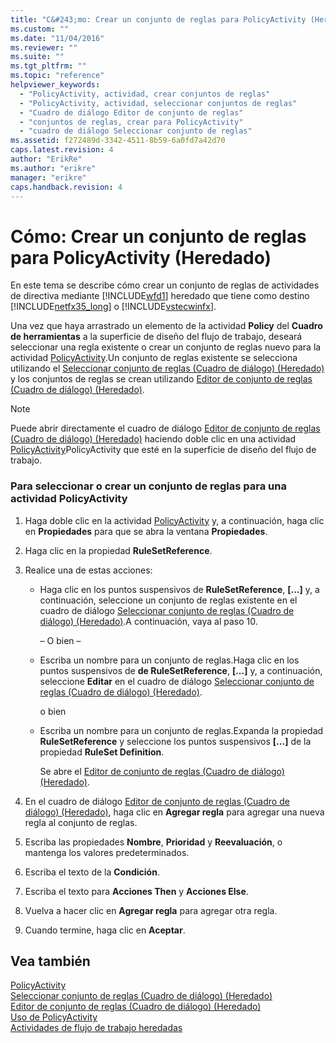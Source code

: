 ```yaml
---
title: "C&#243;mo: Crear un conjunto de reglas para PolicyActivity (Heredado) | Microsoft Docs"
ms.custom: ""
ms.date: "11/04/2016"
ms.reviewer: ""
ms.suite: ""
ms.tgt_pltfrm: ""
ms.topic: "reference"
helpviewer_keywords: 
  - "PolicyActivity, actividad, crear conjuntos de reglas"
  - "PolicyActivity, actividad, seleccionar conjuntos de reglas"
  - "Cuadro de diálogo Editor de conjunto de reglas"
  - "conjuntos de reglas, crear para PolicyActivity"
  - "cuadro de diálogo Seleccionar conjunto de reglas"
ms.assetid: f272489d-3342-4511-8b59-6a0fd7a42d70
caps.latest.revision: 4
author: "ErikRe"
ms.author: "erikre"
manager: "erikre"
caps.handback.revision: 4
---
```

# C&#243;mo: Crear un conjunto de reglas para PolicyActivity (Heredado)
En este tema se describe cómo crear un conjunto de reglas de actividades de directiva mediante [!INCLUDE[wfd1](../workflow-designer/includes/wfd1_md.md)] heredado que tiene como destino [!INCLUDE[netfx35_long](../workflow-designer/includes/netfx35_long_md.md)] o [!INCLUDE[vstecwinfx](../workflow-designer/includes/vstecwinfx_md.md)].  
  
 Una vez que haya arrastrado un elemento de la actividad **Policy** del **Cuadro de herramientas** a la superficie de diseño del flujo de trabajo, deseará seleccionar una regla existente o crear un conjunto de reglas nuevo para la actividad [PolicyActivity](http://go.microsoft.com/fwlink?LinkID=65019).Un conjunto de reglas existente se selecciona utilizando el [Seleccionar conjunto de reglas \(Cuadro de diálogo\) \(Heredado\)](../workflow-designer/select-rule-set-dialog-box-legacy.md) y los conjuntos de reglas se crean utilizando [Editor de conjunto de reglas \(Cuadro de diálogo\) \(Heredado\)](../workflow-designer/rule-set-editor-dialog-box-legacy.md).  
  
> [!NOTE]
>  Puede abrir directamente el cuadro de diálogo [Editor de conjunto de reglas \(Cuadro de diálogo\) \(Heredado\)](../workflow-designer/rule-set-editor-dialog-box-legacy.md) haciendo doble clic en una actividad [PolicyActivity](http://go.microsoft.com/fwlink?LinkID=65019)PolicyActivity que esté en la superficie de diseño del flujo de trabajo.  
  
### Para seleccionar o crear un conjunto de reglas para una actividad PolicyActivity  
  
1.  Haga doble clic en la actividad [PolicyActivity](http://go.microsoft.com/fwlink?LinkID=65019) y, a continuación, haga clic en **Propiedades** para que se abra la ventana **Propiedades**.  
  
2.  Haga clic en la propiedad **RuleSetReference**.  
  
3.  Realice una de estas acciones:  
  
    -   Haga clic en los puntos suspensivos de **RuleSetReference**, **\[...\]** y, a continuación, seleccione un conjunto de reglas existente en el cuadro de diálogo [Seleccionar conjunto de reglas \(Cuadro de diálogo\) \(Heredado\)](../workflow-designer/select-rule-set-dialog-box-legacy.md).A continuación, vaya al paso 10.  
  
         – O bien –  
  
    -   Escriba un nombre para un conjunto de reglas.Haga clic en los puntos suspensivos de **de RuleSetReference**, **\[...\]** y, a continuación, seleccione **Editar** en el cuadro de diálogo [Seleccionar conjunto de reglas \(Cuadro de diálogo\) \(Heredado\)](../workflow-designer/select-rule-set-dialog-box-legacy.md).  
  
         o bien  
  
    -   Escriba un nombre para un conjunto de reglas.Expanda la propiedad **RuleSetReference** y seleccione los puntos suspensivos **\[...\]** de la propiedad **RuleSet Definition**.  
  
         Se abre el [Editor de conjunto de reglas \(Cuadro de diálogo\) \(Heredado\)](../workflow-designer/rule-set-editor-dialog-box-legacy.md).  
  
4.  En el cuadro de diálogo [Editor de conjunto de reglas \(Cuadro de diálogo\) \(Heredado\)](../workflow-designer/rule-set-editor-dialog-box-legacy.md), haga clic en **Agregar regla** para agregar una nueva regla al conjunto de reglas.  
  
5.  Escriba las propiedades **Nombre**, **Prioridad** y **Reevaluación**, o mantenga los valores predeterminados.  
  
6.  Escriba el texto de la **Condición**.  
  
7.  Escriba el texto para **Acciones Then** y **Acciones Else**.  
  
8.  Vuelva a hacer clic en **Agregar regla** para agregar otra regla.  
  
9. Cuando termine, haga clic en **Aceptar**.  
  
## Vea también  
 [PolicyActivity](http://go.microsoft.com/fwlink?LinkID=65019)   
 [Seleccionar conjunto de reglas \(Cuadro de diálogo\) \(Heredado\)](../workflow-designer/select-rule-set-dialog-box-legacy.md)   
 [Editor de conjunto de reglas \(Cuadro de diálogo\) \(Heredado\)](../workflow-designer/rule-set-editor-dialog-box-legacy.md)   
 [Uso de PolicyActivity](http://go.microsoft.com/fwlink?LinkID=65004)   
 [Actividades de flujo de trabajo heredadas](../workflow-designer/legacy-workflow-activities.md)
